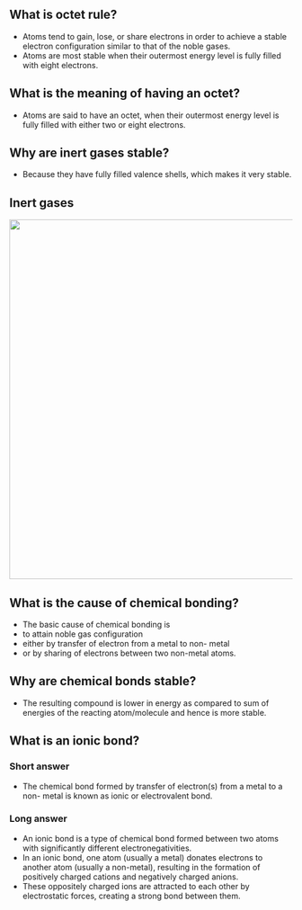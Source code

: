 ## What is octet rule?
* Atoms tend to gain, lose, or share electrons in order to achieve a stable electron configuration similar to that of the noble gases. 
* Atoms are most stable when their outermost energy level is fully filled with eight electrons.

## What is the meaning of having an octet?
* Atoms are said to have an octet, when their outermost energy level is fully filled with either two or eight electrons.

## Why are inert gases stable?
* Because they have fully filled valence shells, which makes it very stable.

## Inert gases
<img src="https://github.com/KaveriBridge/NIOS_10th/assets/20998959/c53700fc-d89e-476c-a5fc-01d6b2aa7f7f" width=640>

## What is the cause of chemical bonding?
* The basic cause of chemical bonding is
* to attain noble gas configuration 
* either by transfer of electron from a metal to non- metal 
* or by sharing of electrons between two non-metal atoms.

## Why are chemical bonds stable?
* The resulting compound is lower in energy as compared to sum of energies of the reacting atom/molecule and hence is more stable.

## What is an ionic bond?
### Short answer
* The chemical bond formed by transfer of electron(s) from a metal to a non- metal is known as ionic or electrovalent bond.
### Long answer
* An ionic bond is a type of chemical bond formed between two atoms with significantly different electronegativities. 
* In an ionic bond, one atom (usually a metal) donates electrons to another atom (usually a non-metal), resulting in the formation of positively charged cations and negatively charged anions. 
* These oppositely charged ions are attracted to each other by electrostatic forces, creating a strong bond between them.
